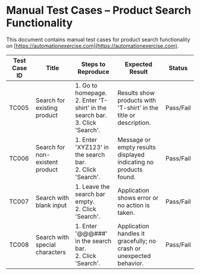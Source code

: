 # Manual Test Cases – Product Search Functionality

This document contains manual test cases for product search functionality on [https://automationexercise.com](https://automationexercise.com).

| Test Case ID | Title                        | Steps to Reproduce                                                                 | Expected Result                                  | Status     |
|--------------|------------------------------|-------------------------------------------------------------------------------------|--------------------------------------------------|------------|
| TC005        | Search for existing product  | 1. Go to homepage. <br> 2. Enter 'T-shirt' in the search bar. <br> 3. Click 'Search'. | Results show products with 'T-shirt' in the title or description. | Pass/Fail |
| TC006        | Search for non-existent product | 1. Enter 'XYZ123' in the search bar. <br> 2. Click 'Search'. | Message or empty results displayed indicating no products found. | Pass/Fail |
| TC007        | Search with blank input      | 1. Leave the search bar empty. <br> 2. Click 'Search'. | Application shows error or no action is taken. | Pass/Fail |
| TC008        | Search with special characters | 1. Enter '@@@###' in the search bar. <br> 2. Click 'Search'. | Application handles it gracefully; no crash or unexpected behavior. | Pass/Fail |
